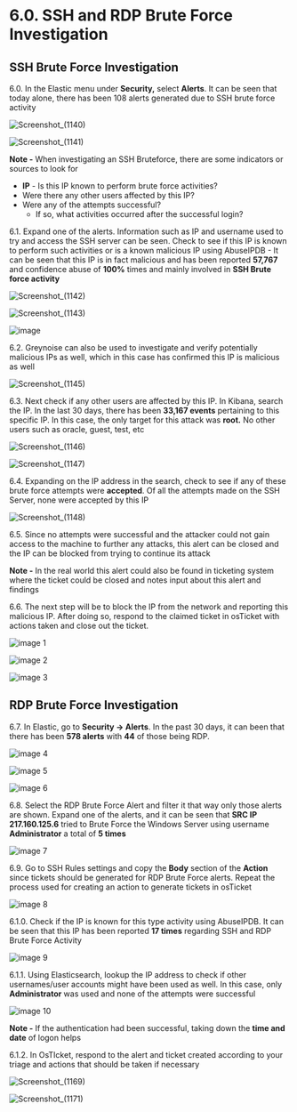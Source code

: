 # 6.0. SSH and RDP Brute Force Investigation

## SSH Brute Force Investigation

6.0. In the Elastic menu under **Security,** select **Alerts**. It can be seen that today alone, there has been 108 alerts generated due to SSH brute force activity

![Screenshot_(1140)](https://github.com/user-attachments/assets/f0e735c0-ffe2-4505-9922-5016ce878f22)

![Screenshot_(1141)](https://github.com/user-attachments/assets/0150acae-488b-420e-b3b6-520983719781)

**Note -** When investigating an SSH Bruteforce, there are some indicators or sources to look for

- **IP** - Is this IP known to perform brute force activities?
- Were there any other users affected by this IP?
- Were any of the attempts successful?
    - If so, what activities occurred after the successful login?

6.1. Expand one of the alerts. Information such as IP and username used to try and access the SSH server can be seen. Check to see if this IP is known to perform such activities or is a known malicious IP using AbuseIPDB 
    - It can be seen that this IP is in fact malicious and has been reported **57,767** and confidence abuse of **100%** times and mainly involved in **SSH Brute force activity**

![Screenshot_(1142)](https://github.com/user-attachments/assets/fa88ec8b-e133-4ab0-a829-0d91f64094ff)

![Screenshot_(1143)](https://github.com/user-attachments/assets/832518ea-bf10-4d6e-adbf-d689ce3239ba)

![image](https://github.com/user-attachments/assets/de9922c3-3510-4b16-9af9-312973d545ea)

6.2. Greynoise can also be used to investigate and verify potentially malicious IPs as well, which in this case has confirmed this IP is malicious as well

![Screenshot_(1145)](https://github.com/user-attachments/assets/2893cc92-9076-4bf8-b137-bd7a1c9e537a)

6.3. Next check if any other users are affected by this IP. In Kibana, search the IP. In the last 30 days, there has been **33,167 events** pertaining to this specific IP.  In this case, the only target for this attack was **root.** No other users such as oracle, guest, test, etc

![Screenshot_(1146)](https://github.com/user-attachments/assets/40c8ad8e-da45-4d6a-a3cd-fee4fe34c893)

![Screenshot_(1147)](https://github.com/user-attachments/assets/f059a94f-dbb4-4afc-86e7-b088865026b1)

6.4. Expanding on the IP address in the search, check to see if any of these brute force attempts were **accepted**. Of all the attempts made on the SSH Server, none were accepted by this IP

![Screenshot_(1148)](https://github.com/user-attachments/assets/f8bd42a0-d802-4cb4-abec-0ca6c999d949)

6.5. Since no attempts were successful and the attacker could not gain access to the machine to further any attacks, this alert can be closed and the IP can be blocked from trying to continue its attack

**Note -** In the real world this alert could also be found in ticketing system where the ticket could be closed and notes input about this alert and findings

6.6. The next step will be to block the IP from the network and reporting this malicious IP. After doing so, respond to the claimed ticket in osTicket with actions taken and close out the ticket.

![image 1](https://github.com/user-attachments/assets/5460fcd3-8071-4dbf-bb29-64eb57ebc7dc)

![image 2](https://github.com/user-attachments/assets/ba05cc31-76d9-47b8-a1c1-43b05fc5f233)

![image 3](https://github.com/user-attachments/assets/7d97c170-5f83-483d-8ba6-47e44d03d84e)

## RDP Brute Force Investigation

6.7. In Elastic, go to **Security → Alerts**. In the past 30 days, it can been that there has been **578 alerts** with **44** of those being RDP. 

![image 4](https://github.com/user-attachments/assets/6d9bf4c8-27dd-4c9f-815e-bd8daf7f2381)

![image 5](https://github.com/user-attachments/assets/d1a52109-6b95-4e1b-893a-ad5b95782020)

![image 6](https://github.com/user-attachments/assets/672746ce-b3ca-4a24-8b33-c0921e27daab)

6.8. Select the RDP Brute Force Alert and filter it that way only those alerts are shown. Expand one of the alerts, and it can be seen that **SRC IP 217.160.125.6** tried to Brute Force the Windows Server using username **Administrator** a total of **5 times**

![image 7](https://github.com/user-attachments/assets/2fb7f0dc-e986-4ca9-a660-507cc22801e9)

6.9. Go to SSH Rules settings and copy the **Body** section of the **Action** since tickets should be generated for RDP Brute Force alerts. Repeat the process used for creating an action to generate tickets in osTicket

![image 8](https://github.com/user-attachments/assets/72a2a970-66af-4024-b5b3-39d22367a34a)

6.1.0. Check if the IP is known for this type activity using AbuseIPDB. It can be seen that this IP has been reported **17 times** regarding SSH and RDP Brute Force Activity 

![image 9](https://github.com/user-attachments/assets/d12ac541-71fb-406a-a599-2a71ef6796ec)

6.1.1. Using Elasticsearch, lookup the IP address to check if other usernames/user accounts might have been used as well. In this case, only **Administrator** was used and none of the attempts were successful

![image 10](https://github.com/user-attachments/assets/4cf36e58-6f29-46df-a086-4c875f54ab6e)

**Note -** If the authentication had been successful, taking down the **time and date** of logon helps 

6.1.2. In OsTIcket, respond to the alert and ticket created according to your triage and actions that should be taken if necessary

![Screenshot_(1169)](https://github.com/user-attachments/assets/117dc407-4228-47e9-93b2-5f23108eb0cc)

![Screenshot_(1171)](https://github.com/user-attachments/assets/11d63a11-bcb6-4bfe-a585-c842f50ec436)
